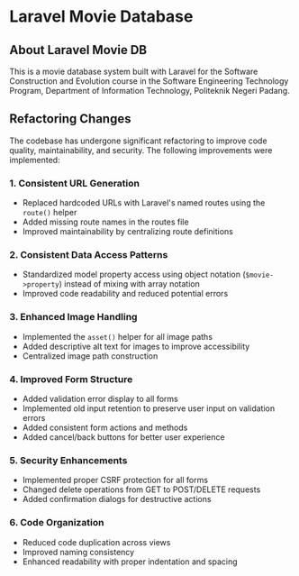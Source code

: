 # Laravel Movie Database

## About Laravel Movie DB

This is a movie database system built with Laravel for the Software Construction and Evolution course in the Software Engineering Technology Program, Department of Information Technology, Politeknik Negeri Padang.

## Refactoring Changes

The codebase has undergone significant refactoring to improve code quality, maintainability, and security. The following improvements were implemented:

### 1. Consistent URL Generation
- Replaced hardcoded URLs with Laravel's named routes using the `route()` helper
- Added missing route names in the routes file
- Improved maintainability by centralizing route definitions

### 2. Consistent Data Access Patterns
- Standardized model property access using object notation (`$movie->property`) instead of mixing with array notation
- Improved code readability and reduced potential errors

### 3. Enhanced Image Handling
- Implemented the `asset()` helper for all image paths
- Added descriptive alt text for images to improve accessibility
- Centralized image path construction

### 4. Improved Form Structure
- Added validation error display to all forms
- Implemented old input retention to preserve user input on validation errors
- Added consistent form actions and methods
- Added cancel/back buttons for better user experience

### 5. Security Enhancements
- Implemented proper CSRF protection for all forms
- Changed delete operations from GET to POST/DELETE requests
- Added confirmation dialogs for destructive actions

### 6. Code Organization
- Reduced code duplication across views
- Improved naming consistency
- Enhanced readability with proper indentation and spacing

